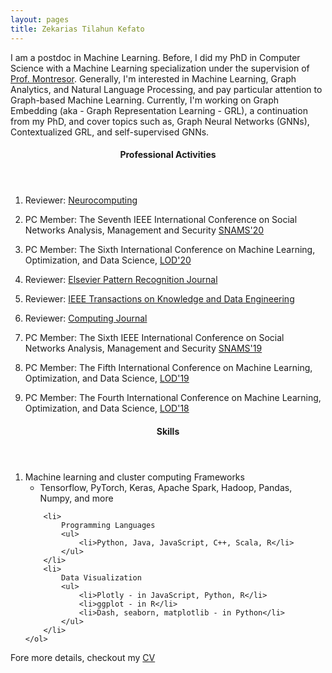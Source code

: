```yaml
---
layout: pages
title: Zekarias Tilahun Kefato
---
```


<p class="text-justify">
    I am a postdoc in Machine Learning. Before, I did my
    PhD in Computer Science with a Machine Learning specialization under the supervision of
    <a href="http://cricca.disi.unitn.it/montresor/">Prof. Montresor</a>. 
    Generally, I'm interested in Machine Learning, Graph Analytics, and Natural Language Processing, 
    and pay particular attention to Graph-based Machine Learning.
    Currently, I'm working on Graph Embedding (aka - Graph Representation Learning - GRL), a continuation 
    from my PhD, and cover topics such as, Graph Neural Networks (GNNs), Contextualized GRL, 
    and self-supervised GNNs.
</p>

<header>
    <h4>Professional Activities</h4>
</header>

<div class="text-left">
    <ol>
        <li>
            <p>
                Reviewer: 
                <a href="https://www.journals.elsevier.com/neurocomputing">Neurocomputing</a>
            </p>
        </li>
        <li>
            <p>
                PC Member: The Seventh IEEE International Conference on Social
                Networks Analysis, Management and Security
                <a href="https://emergingtechnet.org/SNAMS2020/">SNAMS'20</a>
            </p>
        </li>
        <li>
            <p>
                PC Member: The Sixth International Conference on Machine
                Learning, Optimization, and Data Science,
                <a href="https://lod2020.icas.xyz/">LOD'20</a>
            </p>
        </li>
        <li>
            <p>
                Reviewer:
                <a href="https://www.journals.elsevier.com/pattern-recognition"
                    >Elsevier Pattern Recognition Journal</a
                >
            </p>
        </li>
        <li>
            <p>
                Reviewer:
                <a
                    href="https://ieeexplore.ieee.org/xpl/RecentIssue.jsp?punumber=69"
                    >IEEE Transactions on Knowledge and Data Engineering</a
                >
            </p>
        </li>
        <li>
            <p>
                Reviewer:
                <a href="https://www.springer.com/computer/journal/607"
                    >Computing Journal</a
                >
            </p>
        </li>
        <li>
            <p>
                PC Member: The Sixth IEEE International Conference on Social
                Networks Analysis, Management and Security
                <a href="http://emergingtechnet.org/SNAMS2019/">SNAMS'19</a>
            </p>
        </li>
        <li>
            <p>
                PC Member: The Fifth International Conference on Machine
                Learning, Optimization, and Data Science,
                <a href="https://lod2019.icas.xyz/">LOD'19</a>
            </p>
        </li>
        <li>
            <p>
                PC Member: The Fourth International Conference on Machine
                Learning, Optimization, and Data Science,
                <a href="https://lod2018.icas.xyz/">LOD'18</a>
            </p>
        </li>
    </ol>
</div>

<header>
    <h4>Skills</h4>
</header>
<div class="text-left">
    <ol>
        <li>
            Machine learning and cluster computing Frameworks
            <ul>
                <li>
                    Tensorflow, PyTorch, Keras, Apache Spark, Hadoop, Pandas,
                    Numpy, and more
                </li>
            </ul>
        </li>

        <li>
            Programming Languages
            <ul>
                <li>Python, Java, JavaScript, C++, Scala, R</li>
            </ul>
        </li>
        <li>
            Data Visualization
            <ul>
                <li>Plotly - in JavaScript, Python, R</li>
                <li>ggplot - in R</li>
                <li>Dash, seaborn, matplotlib - in Python</li>
            </ul>
        </li>
    </ol>
</div>
<div>
    <p class="text-justify">
        Fore more details, checkout my
        <a href="https://github.com/zekarias-tilahun/Documents/blob/main/cv/CV.pdf">CV</a>
    </p>
</div>
